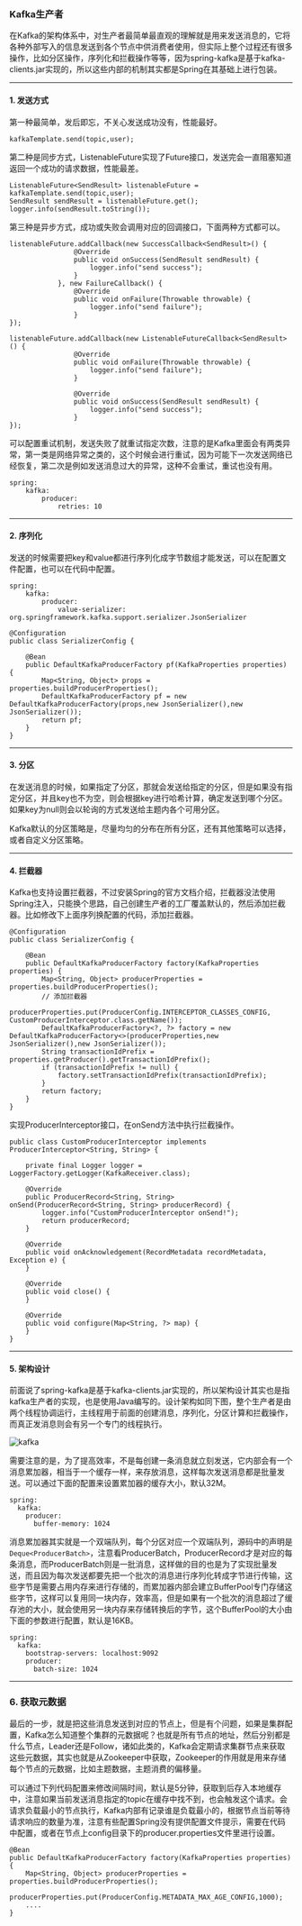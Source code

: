 ### Kafka生产者
在Kafka的架构体系中，对生产者最简单最直观的理解就是用来发送消息的，它将各种外部写入的信息发送到各个节点中供消费者使用，但实际上整个过程还有很多操作，比如分区操作，序列化和拦截操作等等，因为spring-kafka是基于kafka-clients.jar实现的，所以这些内部的机制其实都是Spring在其基础上进行包装。

---

#### 1. 发送方式

第一种最简单，发后即忘，不关心发送成功没有，性能最好。
```
kafkaTemplate.send(topic,user);
```

第二种是同步方式，ListenableFuture实现了Future接口，发送完会一直阻塞知道返回一个成功的请求数据，性能最差。
```
ListenableFuture<SendResult> listenableFuture = kafkaTemplate.send(topic,user);
SendResult sendResult = listenableFuture.get();
logger.info(sendResult.toString());
```

第三种是异步方式，成功或失败会调用对应的回调接口，下面两种方式都可以。
```
listenableFuture.addCallback(new SuccessCallback<SendResult>() {
                @Override
                public void onSuccess(SendResult sendResult) {
                    logger.info("send success");
                }
            }, new FailureCallback() {
                @Override
                public void onFailure(Throwable throwable) {
                    logger.info("send failure");
                }
});

listenableFuture.addCallback(new ListenableFutureCallback<SendResult>() {
                @Override
                public void onFailure(Throwable throwable) {
                    logger.info("send failure");
                }

                @Override
                public void onSuccess(SendResult sendResult) {
                    logger.info("send success");
                }
});
```

可以配置重试机制，发送失败了就重试指定次数，注意的是Kafka里面会有两类异常，第一类是网络异常之类的，这个时候会进行重试，因为可能下一次发送网络已经恢复，第二次是例如发送消息过大的异常，这种不会重试，重试也没有用。
```
spring:
    kafka:
        producer:
            retries: 10
```

---

#### 2. 序列化

发送的时候需要把key和value都进行序列化成字节数组才能发送，可以在配置文件配置，也可以在代码中配置。

```
spring:
    kafka:
        producer:
            value-serializer: org.springframework.kafka.support.serializer.JsonSerializer
```
```
@Configuration
public class SerializerConfig {

    @Bean
    public DefaultKafkaProducerFactory pf(KafkaProperties properties) {
        Map<String, Object> props = properties.buildProducerProperties();
        DefaultKafkaProducerFactory pf = new DefaultKafkaProducerFactory(props,new JsonSerializer(),new JsonSerializer());
        return pf;
    }
}
```
---

#### 3. 分区

在发送消息的时候，如果指定了分区，那就会发送给指定的分区，但是如果没有指定分区，并且key也不为空，则会根据key进行哈希计算，确定发送到哪个分区。如果key为null则会以轮询的方式发送给主题内各个可用分区。

Kafka默认的分区策略是，尽量均匀的分布在所有分区，还有其他策略可以选择，或者自定义分区策略。

---

#### 4. 拦截器

Kafka也支持设置拦截器，不过安装Spring的官方文档介绍，拦截器没法使用Spring注入，只能换个思路，自己创建生产者的工厂覆盖默认的，然后添加拦截器。比如修改下上面序列换配置的代码，添加拦截器。

```
@Configuration
public class SerializerConfig {

    @Bean
    public DefaultKafkaProducerFactory factory(KafkaProperties properties) {
        Map<String, Object> producerProperties = properties.buildProducerProperties();
        // 添加拦截器
        producerProperties.put(ProducerConfig.INTERCEPTOR_CLASSES_CONFIG, CustomProducerInterceptor.class.getName());
        DefaultKafkaProducerFactory<?, ?> factory = new DefaultKafkaProducerFactory<>(producerProperties,new JsonSerializer(),new JsonSerializer());
        String transactionIdPrefix = properties.getProducer().getTransactionIdPrefix();
        if (transactionIdPrefix != null) {
            factory.setTransactionIdPrefix(transactionIdPrefix);
        }
        return factory;
    }
}   
```

实现ProducerInterceptor接口，在onSend方法中执行拦截操作。
```
public class CustomProducerInterceptor implements ProducerInterceptor<String, String> {

    private final Logger logger = LoggerFactory.getLogger(KafkaReceiver.class);

    @Override
    public ProducerRecord<String, String> onSend(ProducerRecord<String, String> producerRecord) {
        logger.info("CustomProducerInterceptor onSend!");
        return producerRecord;
    }

    @Override
    public void onAcknowledgement(RecordMetadata recordMetadata, Exception e) {
    }

    @Override
    public void close() {
    }

    @Override
    public void configure(Map<String, ?> map) {
    }
}
```

---

#### 5. 架构设计

前面说了spring-kafka是基于kafka-clients.jar实现的，所以架构设计其实也是指kafka生产者的实现，也是使用Java编写的。设计架构如同下图，整个生产者是由两个线程协调运行，主线程用于前面的创建消息，序列化，分区计算和拦截操作，而真正发消息则会有另一个专门的线程执行。

![kafka](https://github.com/nemolpsky/note/raw/master/file/middleware/kafka/images/1.png)

需要注意的是，为了提高效率，不是每创建一条消息就立刻发送，它内部会有一个消息累加器，相当于一个缓存一样，来存放消息，这样每次发送消息都是批量发送。可以通过下面的配置来设置累加器的缓存大小，默认32M。

```
spring:
  kafka:
    producer:
      buffer-memory: 1024
```
消息累加器其实就是一个双端队列，每个分区对应一个双端队列，源码中的声明是```Deque<ProducerBatch>```，注意看ProducerBatch，ProducerRecord才是对应的每条消息，而ProducerBatch则是一批消息，这样做的目的也是为了实现批量发送，而且因为每次发送都要先把一个批次的消息进行序列化转成字节进行传输，这些字节是需要占用内存来进行存储的，而累加器内部会建立BufferPool专门存储这些字节，这样可以复用同一块内存，效率高，但是如果有一个批次的消息超过了缓存池的大小，就会使用另一块内存来存储转换后的字节，这个BufferPool的大小由下面的参数进行配置，默认是16KB。

```
spring:
  kafka:
    bootstrap-servers: localhost:9092
    producer:
      batch-size: 1024
```

---

### 6. 获取元数据

最后的一步，就是把这些消息发送到对应的节点上，但是有个问题，如果是集群配置，Kafka怎么知道整个集群的元数据呢？也就是所有节点的地址，然后分别都是什么节点，Leader还是Follow，诸如此类的，Kafka会定期请求集群节点来获取这些元数据，其实也就是从Zookeeper中获取，Zookeeper的作用就是用来存储每个节点的元数据，比如主题数据，主题消费的偏移量。

可以通过下列代码配置来修改间隔时间，默认是5分钟，获取到后存入本地缓存中，注意如果当前发送消息指定的topic在缓存中找不到，也会触发这个请求。会请求负载最小的节点执行，Kafka内部有记录谁是负载最小的，根据节点当前等待请求响应的数量为准，注意有些配置Spring没有提供配置文件提示，需要在代码中配置，或者在节点上config目录下的producer.properties文件里进行设置。

```
@Bean
public DefaultKafkaProducerFactory factory(KafkaProperties properties) {
    Map<String, Object> producerProperties = properties.buildProducerProperties();
    producerProperties.put(ProducerConfig.METADATA_MAX_AGE_CONFIG,1000);
    ....
}

```